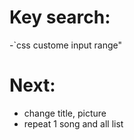 # Key search:

-`css custome input range"

# Next:

- change title, picture
- repeat 1 song and all list
